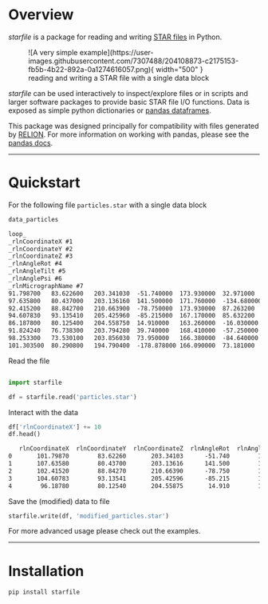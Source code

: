 # Overview

*starfile* is a package for reading and writing
[STAR files](https://en.wikipedia.org/wiki/Self-defining_Text_Archive_and_Retrieval) in Python.

<figure markdown>
  ![A very simple example](https://user-images.githubusercontent.com/7307488/204108873-c2175153-fb5b-4b22-892a-0a1274616057.png){ width="500" }
  <figcaption>reading and writing a STAR file with a single data block</figcaption>
</figure>

*starfile* can be used interactively to inspect/explore files or in 
scripts and larger software packages to provide basic STAR file I/O functions.
Data is exposed as simple python dictionaries or
[pandas dataframes](https://pandas.pydata.org/docs/user_guide/dsintro.html#dataframe).

This package was designed principally for compatibility with files generated by
[RELION](https://www3.mrc-lmb.cam.ac.uk/relion/index.php/Main_Page).
For more information on working with pandas, please see the
[pandas docs](https://pandas.pydata.org/docs/user_guide/10min.html).


---
# Quickstart
For the following file `particles.star` with a single data block

```txt
data_particles

loop_
_rlnCoordinateX #1
_rlnCoordinateY #2
_rlnCoordinateZ #3
_rlnAngleRot #4
_rlnAngleTilt #5
_rlnAnglePsi #6
_rlnMicrographName #7
91.798700	83.622600	203.341030	-51.740000	173.930000	32.971000	01_10.00Apx.mrc
97.635800	80.437000	203.136160	141.500000	171.760000	-134.680000	01_10.00Apx.mrc
92.415200	88.842700	210.663900	-78.750000	173.930000	87.263200	01_10.00Apx.mrc
94.607830	93.135410	205.425960	-85.215000	167.170000	85.632200	01_10.00Apx.mrc
86.187800	80.125400	204.558750	14.910000	163.260000	-16.030000	01_10.00Apx.mrc
91.824240	76.738300	203.794280	39.740000	168.410000	-57.250000	01_10.00Apx.mrc
98.253300	73.530100	203.856030	73.950000	166.380000	-84.640000	01_10.00Apx.mrc
101.303500	80.290800	194.790400	-178.878000	166.090000	73.181000	01_10.00Apx.mrc
```

Read the file

```python

import starfile

df = starfile.read('particles.star')
```

Interact with the data

```python
df['rlnCoordinateX'] += 10
df.head()
```
```txt
   rlnCoordinateX  rlnCoordinateY  rlnCoordinateZ  rlnAngleRot  rlnAngleTilt  rlnAnglePsi rlnMicrographName
0       101.79870        83.62260       203.34103      -51.740        173.93      32.9710   01_10.00Apx.mrc
1       107.63580        80.43700       203.13616      141.500        171.76    -134.6800   01_10.00Apx.mrc
2       102.41520        88.84270       210.66390      -78.750        173.93      87.2632   01_10.00Apx.mrc
3       104.60783        93.13541       205.42596      -85.215        167.17      85.6322   01_10.00Apx.mrc
4        96.18780        80.12540       204.55875       14.910        163.26     -16.0300   01_10.00Apx.mrc
```

Save the (modified) data to file

```python
starfile.write(df, 'modified_particles.star')
```

For more advanced usage please check out the examples.

---

# Installation

```shell
pip install starfile
```

